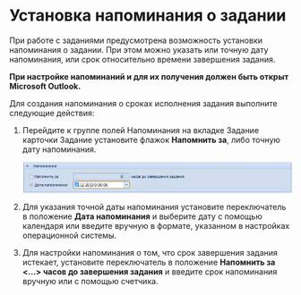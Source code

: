 # Установка напоминания о задании

При работе с заданиями предусмотрена возможность установки напоминания о задании. При этом можно указать или точную дату напоминания, или срок относительно времени завершения задания.

**При настройке напоминаний и для их получения должен быть открыт Microsoft Outlook.**

Для создания напоминания о сроках исполнения задания выполните следующие действия:

1. Перейдите к группе полей Напоминания на вкладке Задание карточки Задание установите флажок **Напомнить за**, либо точную дату напоминания. 

   ![Секция «Настройка напоминаний»](img/Setting_Reminders.png "Секция «Настройка напоминаний»")

2. Для указания точной даты напоминания установите переключатель в положение **Дата напоминания** и выберите дату с помощью календаря или введите вручную в формате, указанном в настройках операционной системы.

3. Для настройки напоминания о том, что срок завершения задания истекает, установите переключатель в положение **Напомнить за <...> часов до завершения задания** и введите срок напоминания вручную или с помощью счетчика.


